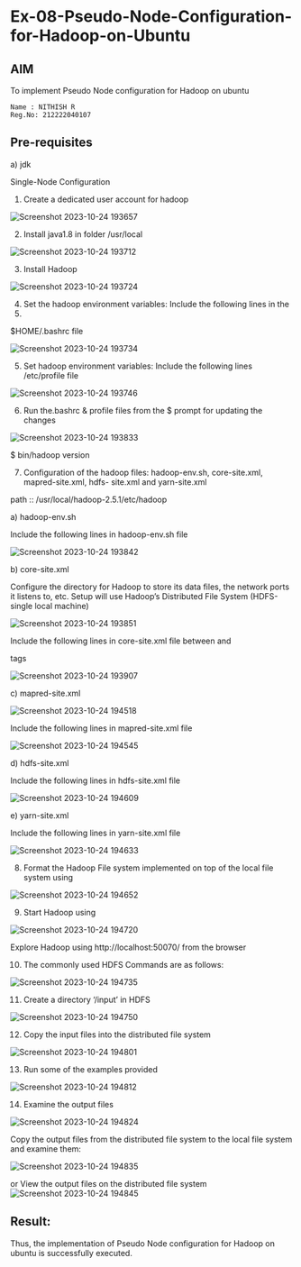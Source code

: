 # Ex-08-Pseudo-Node-Configuration-for-Hadoop-on-Ubuntu

## AIM

To implement Pseudo Node configuration for Hadoop on ubuntu

```
Name : NITHISH R
Reg.No: 212222040107
```

## Pre-requisites

a) jdk

Single-Node Configuration

1.	Create a dedicated user account for hadoop

![Screenshot 2023-10-24 193657](https://github.com/BALUREDDYVELAYUDHAMGOWTHAM/Ex-06-Pseudo-Node-Configuration-for-Hadoop-on-Ubuntu/assets/119559905/39a0f695-6ec2-4140-9877-f0b8ecbfabfc)

2.	Install java1.8 in folder /usr/local

![Screenshot 2023-10-24 193712](https://github.com/BALUREDDYVELAYUDHAMGOWTHAM/Ex-06-Pseudo-Node-Configuration-for-Hadoop-on-Ubuntu/assets/119559905/f699b523-f51c-403c-bf7b-49572801cb1c)

3.	Install Hadoop

![Screenshot 2023-10-24 193724](https://github.com/BALUREDDYVELAYUDHAMGOWTHAM/Ex-06-Pseudo-Node-Configuration-for-Hadoop-on-Ubuntu/assets/119559905/21883d17-702f-4cec-b534-f0189121e305)

4.	Set the hadoop environment variables: Include the following lines in the
5.	
$HOME/.bashrc file

 ![Screenshot 2023-10-24 193734](https://github.com/BALUREDDYVELAYUDHAMGOWTHAM/Ex-06-Pseudo-Node-Configuration-for-Hadoop-on-Ubuntu/assets/119559905/c2519752-39b7-4eda-bc66-6a3590291f98)

5.	Set hadoop environment variables: Include the following lines /etc/profile file

![Screenshot 2023-10-24 193746](https://github.com/BALUREDDYVELAYUDHAMGOWTHAM/Ex-06-Pseudo-Node-Configuration-for-Hadoop-on-Ubuntu/assets/119559905/3c76dabb-e3e6-416c-bf9b-040569c34f3c)

6.	Run the.bashrc & profile files from the $ prompt for updating the changes


![Screenshot 2023-10-24 193833](https://github.com/BALUREDDYVELAYUDHAMGOWTHAM/Ex-06-Pseudo-Node-Configuration-for-Hadoop-on-Ubuntu/assets/119559905/038259a3-e76b-4210-92f3-4cf2cc30546b)


$ bin/hadoop version	


7.	Configuration of the hadoop files: hadoop-env.sh, core-site.xml, mapred-site.xml, hdfs- site.xml and yarn-site.xml


path ::	/usr/local/hadoop-2.5.1/etc/hadoop


a)	hadoop-env.sh

Include the following lines in hadoop-env.sh file

![Screenshot 2023-10-24 193842](https://github.com/BALUREDDYVELAYUDHAMGOWTHAM/Ex-06-Pseudo-Node-Configuration-for-Hadoop-on-Ubuntu/assets/119559905/e8edc5e7-bd35-4f38-a9f7-76bc2a9e1354)

b)	core-site.xml

Configure the directory for Hadoop to store its data files, the network ports it listens to, etc. Setup will use Hadoop’s Distributed File System (HDFS-single local machine)

![Screenshot 2023-10-24 193851](https://github.com/BALUREDDYVELAYUDHAMGOWTHAM/Ex-06-Pseudo-Node-Configuration-for-Hadoop-on-Ubuntu/assets/119559905/4771b777-f944-4dd5-a26e-c9a4eabf946e)


 
Include the following lines in core-site.xml file between <configuration> and

</configuration> tags

![Screenshot 2023-10-24 193907](https://github.com/BALUREDDYVELAYUDHAMGOWTHAM/Ex-06-Pseudo-Node-Configuration-for-Hadoop-on-Ubuntu/assets/119559905/fda3f89e-cb94-470b-abf2-0e18b013c411)

c)	mapred-site.xml
 
![Screenshot 2023-10-24 194518](https://github.com/BALUREDDYVELAYUDHAMGOWTHAM/Ex-06-Pseudo-Node-Configuration-for-Hadoop-on-Ubuntu/assets/119559905/c1c187e0-1479-4a90-a1c8-705e04f43334)

Include the following lines in mapred-site.xml file
 
![Screenshot 2023-10-24 194545](https://github.com/BALUREDDYVELAYUDHAMGOWTHAM/Ex-06-Pseudo-Node-Configuration-for-Hadoop-on-Ubuntu/assets/119559905/69429f3d-67c3-4884-b54e-a178728526fc)

d)	hdfs-site.xml

Include the following lines in hdfs-site.xml file

![Screenshot 2023-10-24 194609](https://github.com/BALUREDDYVELAYUDHAMGOWTHAM/Ex-06-Pseudo-Node-Configuration-for-Hadoop-on-Ubuntu/assets/119559905/3ddff1e6-f246-463c-ab72-3857b1e6972a)

e)	yarn-site.xml

Include the following lines in yarn-site.xml file

![Screenshot 2023-10-24 194633](https://github.com/BALUREDDYVELAYUDHAMGOWTHAM/Ex-06-Pseudo-Node-Configuration-for-Hadoop-on-Ubuntu/assets/119559905/470d9d38-3b3b-412f-a8fd-ac6429a703b1)

8.	Format the Hadoop File system implemented on top of the local file system using

![Screenshot 2023-10-24 194652](https://github.com/BALUREDDYVELAYUDHAMGOWTHAM/Ex-06-Pseudo-Node-Configuration-for-Hadoop-on-Ubuntu/assets/119559905/d38d0ed5-c260-4b80-8905-406c86d55ad3)

9.	Start Hadoop using

![Screenshot 2023-10-24 194720](https://github.com/BALUREDDYVELAYUDHAMGOWTHAM/Ex-06-Pseudo-Node-Configuration-for-Hadoop-on-Ubuntu/assets/119559905/12029523-2368-4a08-a76b-9259ffaec3ec)

Explore Hadoop using http://localhost:50070/ from the browser	
 
10.	The commonly used HDFS Commands are as follows:

![Screenshot 2023-10-24 194735](https://github.com/BALUREDDYVELAYUDHAMGOWTHAM/Ex-06-Pseudo-Node-Configuration-for-Hadoop-on-Ubuntu/assets/119559905/d4cbd9e5-faf6-45b5-bfdf-7b61f9f74a39)

11.	Create a directory ‘/input’ in HDFS

![Screenshot 2023-10-24 194750](https://github.com/BALUREDDYVELAYUDHAMGOWTHAM/Ex-06-Pseudo-Node-Configuration-for-Hadoop-on-Ubuntu/assets/119559905/4dc99b55-e758-41ca-be1f-1890d58dc00a)

12.	Copy the input files into the distributed file system

![Screenshot 2023-10-24 194801](https://github.com/BALUREDDYVELAYUDHAMGOWTHAM/Ex-06-Pseudo-Node-Configuration-for-Hadoop-on-Ubuntu/assets/119559905/705faa0c-4648-45d5-b668-d11cc952cac8)

13.	Run some of the examples provided

![Screenshot 2023-10-24 194812](https://github.com/BALUREDDYVELAYUDHAMGOWTHAM/Ex-06-Pseudo-Node-Configuration-for-Hadoop-on-Ubuntu/assets/119559905/cec7b0bc-bf0f-4415-b99c-e2cf3da6e681)


14.	Examine the output files

![Screenshot 2023-10-24 194824](https://github.com/BALUREDDYVELAYUDHAMGOWTHAM/Ex-06-Pseudo-Node-Configuration-for-Hadoop-on-Ubuntu/assets/119559905/5b4225ef-69d0-4e50-8569-bb1ee3aa96c0)

Copy the output files from the distributed file system to the local file system and examine them:

 ![Screenshot 2023-10-24 194835](https://github.com/BALUREDDYVELAYUDHAMGOWTHAM/Ex-06-Pseudo-Node-Configuration-for-Hadoop-on-Ubuntu/assets/119559905/951b694f-e3f3-4a9c-9536-81d0448d842c)

or
View the output files on the distributed file system
![Screenshot 2023-10-24 194845](https://github.com/BALUREDDYVELAYUDHAMGOWTHAM/Ex-06-Pseudo-Node-Configuration-for-Hadoop-on-Ubuntu/assets/119559905/dac190f0-8d57-4c3f-b385-30f946536cd6)

## Result:
Thus, the implementation of Pseudo Node configuration for Hadoop on ubuntu is successfully executed.
